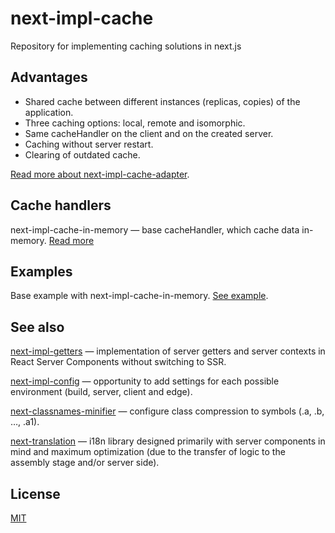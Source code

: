 # next-impl-cache

Repository for implementing caching solutions in next.js

## Advantages

- Shared cache between different instances (replicas, copies) of the application.
- Three caching options: local, remote and isomorphic.
- Same cacheHandler on the client and on the created server.
- Caching without server restart.
- Clearing of outdated cache.

[Read more about next-impl-cache-adapter](https://github.com/vordgi/next-impl-cache/tree/main/packages/next-impl-cache-adapter).

## Cache handlers

next-impl-cache-in-memory — base cacheHandler, which cache data in-memory. [Read more](https://github.com/vordgi/next-impl-cache/tree/main/packages/next-impl-cache-in-memory)

## Examples

Base example with next-impl-cache-in-memory. [See example](https://github.com/vordgi/next-impl-cache/tree/main/example).

## See also

[next-impl-getters](https://github.com/vordgi/next-impl-getters) — implementation of server getters and server contexts in React Server Components without switching to SSR.

[next-impl-config](https://github.com/vordgi/next-impl-config) — opportunity to add settings for each possible environment (build, server, client and edge).

[next-classnames-minifier](https://github.com/vordgi/next-classnames-minifier) — configure class compression to symbols (.a, .b, …, .a1).

[next-translation](https://github.com/vordgi/next-translation) — i18n library designed primarily with server components in mind and maximum optimization (due to the transfer of logic to the assembly stage and/or server side).

## License

[MIT](https://github.com/vordgi/next-impl-cache/blob/main/LICENSE)

